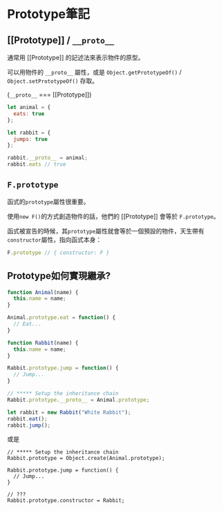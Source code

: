 # Prototype筆記

## [[Prototype]] / `__proto__`

通常用 [[Prototype]] 的記述法來表示物件的原型。

可以用物件的 `__proto__` 屬性，或是 `Object.getPrototypeOf()` / `Object.setPrototypeOf()` 存取。

(`__proto__` === [[Prototype]])

```Javascript
let animal = {
  eats: true
};

let rabbit = {
  jumps: true
};

rabbit.__proto__ = animal;
rabbit.eats // true
```

## `F.prototype`

函式的`prototype`屬性很重要。

使用`new F()`的方式創造物件的話，他們的 [[Prototype]] 會等於 `F.prototype`。

函式被宣告的時候，其`prototype`屬性就會等於一個預設的物件，天生帶有`constructor`屬性，指向函式本身：

```Javascript
F.prototype // { constructor: F }
```

## Prototype如何實現繼承?

```Javascript
function Animal(name) {
  this.name = name;
}

Animal.prototype.eat = function() {
  // Eat...
}

function Rabbit(name) {
  this.name = name;
}

Rabbit.prototype.jump = function() {
  // Jump...
}

// ***** Setup the inheritance chain
Rabbit.prototype.__proto__ = Animal.prototype;

let rabbit = new Rabbit("White Rabbit");
rabbit.eat();
rabbit.jump();
```

或是

```
// ***** Setup the inheritance chain
Rabbit.prototype = Object.create(Animal.prototype);

Rabbit.prototype.jump = function() {
  // Jump...
}

// ???
Rabbit.prototype.constructor = Rabbit;
```
